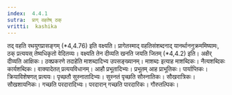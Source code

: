 ```yaml
---
index:  4.4.1
sutra:  प्राग् वहतेष् ठक्
vritti:  kashika 
---
```


तद् वहति रथयुगप्रासङ्गम् (*4,4.76) इति वक्ष्यति। प्रागेतस्माद् वहतिसंशब्दनाद् यानर्थाननुक्रममिष्यामः, ठक् प्रत्ययस् तेष्वधिकृतो वेदितव्यः। वक्ष्यति तेन दीव्यति खनति जयति जितम् (*4,4.2) इति। अक्षैर् दीव्यति आक्षिकः। ठक्प्रकरणे तदाहेति माशब्दादिभ्य उपसङ्ख्यानम्। माशब्दः इत्याह माशब्दिकः। नैत्यशब्दिकः कार्यशब्दिकः। वाक्यादेतत् प्रत्ययविधानम्। आहौ प्रभूतादिभ्यः। प्रभूतम् आह प्राभूतिकः। पार्याप्तिकः। क्रियाविशेषणत् प्रत्ययः। पृच्छतौ सुस्नातादिभ्यः। सुस्नतं पृच्छति सौस्नातिकः। सौखरात्रिकः। सौखशायनिकः। गच्छति परदारादिभ्यः। परदारान् गच्छति पारदारिकः। गौरुतल्पिकः।

